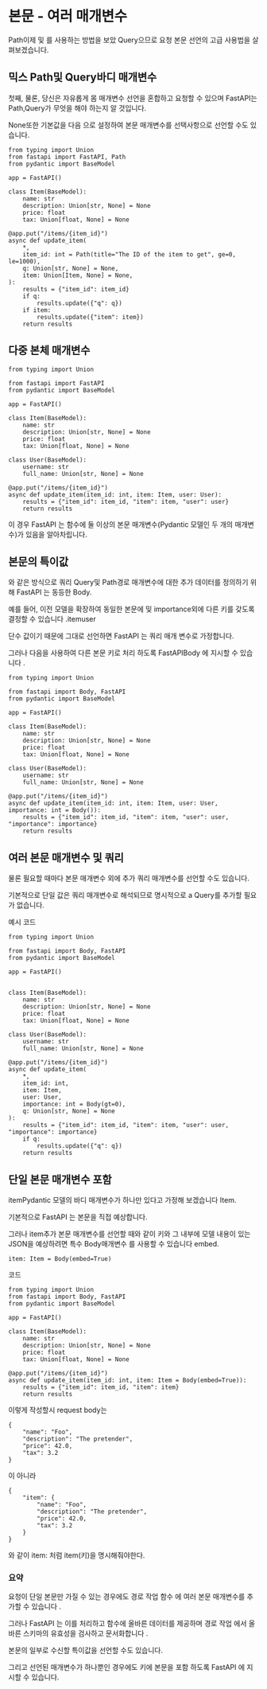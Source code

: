 # 본문 - 여러 매개변수

Path이제 및 를 사용하는 방법을 보았 Query으므로 요청 본문 선언의 고급 사용법을 살펴보겠습니다.

## 믹스 Path및 Query바디 매개변수

첫째, 물론, 당신은 자유롭게 몸 매개변수 선언을 혼합하고 요청할 수 있으며 FastAPI는 Path,Query가 무엇을 해야 하는지 알 것입니다.

None또한 기본값을 다음 으로 설정하여 본문 매개변수를 선택사항으로 선언할 수도 있습니다.

```
from typing import Union
from fastapi import FastAPI, Path
from pydantic import BaseModel

app = FastAPI()

class Item(BaseModel):
    name: str
    description: Union[str, None] = None
    price: float
    tax: Union[float, None] = None

@app.put("/items/{item_id}")
async def update_item(
    *,
    item_id: int = Path(title="The ID of the item to get", ge=0, le=1000),
    q: Union[str, None] = None,
    item: Union[Item, None] = None,
):
    results = {"item_id": item_id}
    if q:
        results.update({"q": q})
    if item:
        results.update({"item": item})
    return results
```

## 다중 본체 매개변수

```
from typing import Union

from fastapi import FastAPI
from pydantic import BaseModel

app = FastAPI()

class Item(BaseModel):
    name: str
    description: Union[str, None] = None
    price: float
    tax: Union[float, None] = None

class User(BaseModel):
    username: str
    full_name: Union[str, None] = None

@app.put("/items/{item_id}")
async def update_item(item_id: int, item: Item, user: User):
    results = {"item_id": item_id, "item": item, "user": user}
    return results
```

이 경우 FastAPI 는 함수에 둘 이상의 본문 매개변수(Pydantic 모델인 두 개의 매개변수)가 있음을 알아차립니다.

## 본문의 특이값

와 같은 방식으로 쿼리 Query및 Path경로 매개변수에 대한 추가 데이터를 정의하기 위해 FastAPI 는 동등한 Body.

예를 들어, 이전 모델을 확장하여 동일한 본문에 및 importance외에 다른 키를 갖도록 결정할 수 있습니다 .itemuser

단수 값이기 때문에 그대로 선언하면 FastAPI 는 쿼리 매개 변수로 가정합니다.

그러나 다음을 사용하여 다른 본문 키로 처리 하도록 FastAPIBody 에 지시할 수 있습니다 .

```
from typing import Union

from fastapi import Body, FastAPI
from pydantic import BaseModel

app = FastAPI()

class Item(BaseModel):
    name: str
    description: Union[str, None] = None
    price: float
    tax: Union[float, None] = None

class User(BaseModel):
    username: str
    full_name: Union[str, None] = None

@app.put("/items/{item_id}")
async def update_item(item_id: int, item: Item, user: User, importance: int = Body()):
    results = {"item_id": item_id, "item": item, "user": user, "importance": importance}
    return results
```

## 여러 본문 매개변수 및 쿼리

물론 필요할 때마다 본문 매개변수 외에 추가 쿼리 매개변수를 선언할 수도 있습니다.

기본적으로 단일 값은 쿼리 매개변수로 해석되므로 명시적으로 a Query를 추가할 필요가 없습니다.

예시 코드
```
from typing import Union

from fastapi import Body, FastAPI
from pydantic import BaseModel

app = FastAPI()


class Item(BaseModel):
    name: str
    description: Union[str, None] = None
    price: float
    tax: Union[float, None] = None

class User(BaseModel):
    username: str
    full_name: Union[str, None] = None

@app.put("/items/{item_id}")
async def update_item(
    *,
    item_id: int,
    item: Item,
    user: User,
    importance: int = Body(gt=0),
    q: Union[str, None] = None
):
    results = {"item_id": item_id, "item": item, "user": user, "importance": importance}
    if q:
        results.update({"q": q})
    return results
```

## 단일 본문 매개변수 포함

itemPydantic 모델의 바디 매개변수가 하나만 있다고 가정해 보겠습니다 Item.

기본적으로 FastAPI 는 본문을 직접 예상합니다.

그러나 item추가 본문 매개변수를 선언할 때와 같이 키와 그 내부에 모델 내용이 있는 JSON을 예상하려면 특수 Body매개변수 를 사용할 수 있습니다 embed.

```
item: Item = Body(embed=True)
```

코드
```
from typing import Union
from fastapi import Body, FastAPI
from pydantic import BaseModel

app = FastAPI()

class Item(BaseModel):
    name: str
    description: Union[str, None] = None
    price: float
    tax: Union[float, None] = None

@app.put("/items/{item_id}")
async def update_item(item_id: int, item: Item = Body(embed=True)):
    results = {"item_id": item_id, "item": item}
    return results
```

이렇게 작성할시 request body는
```
{
    "name": "Foo",
    "description": "The pretender",
    "price": 42.0,
    "tax": 3.2
}
```
이 아니라
```
{
    "item": {
        "name": "Foo",
        "description": "The pretender",
        "price": 42.0,
        "tax": 3.2
    }
}
```
와 같이 item: 처럼 item(키)을 명시해줘야한다. 

### 요약

요청이 단일 본문만 가질 수 있는 경우에도 경로 작업 함수 에 여러 본문 매개변수를 추가할 수 있습니다 .

그러나 FastAPI 는 이를 처리하고 함수에 올바른 데이터를 제공하며 경로 작업 에서 올바른 스키마의 유효성을 검사하고 문서화합니다 .

본문의 일부로 수신할 특이값을 선언할 수도 있습니다.

그리고 선언된 매개변수가 하나뿐인 경우에도 키에 본문을 포함 하도록 FastAPI 에 지시할 수 있습니다.